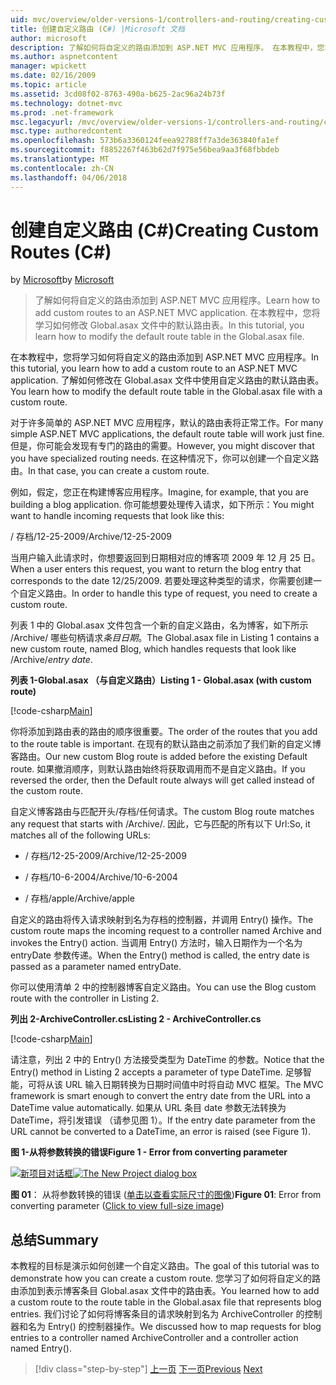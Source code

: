 ```yaml
---
uid: mvc/overview/older-versions-1/controllers-and-routing/creating-custom-routes-cs
title: 创建自定义路由 (C#) |Microsoft 文档
author: microsoft
description: 了解如何将自定义的路由添加到 ASP.NET MVC 应用程序。 在本教程中，您将学习如何修改 Global.asax 文件中的默认路由表。
ms.author: aspnetcontent
manager: wpickett
ms.date: 02/16/2009
ms.topic: article
ms.assetid: 3cd08f02-8763-490a-b625-2ac96a24b73f
ms.technology: dotnet-mvc
ms.prod: .net-framework
msc.legacyurl: /mvc/overview/older-versions-1/controllers-and-routing/creating-custom-routes-cs
msc.type: authoredcontent
ms.openlocfilehash: 573b6a3360124feea92788ff7a3de363840fa1ef
ms.sourcegitcommit: f8852267f463b62d7f975e56bea9aa3f68fbbdeb
ms.translationtype: MT
ms.contentlocale: zh-CN
ms.lasthandoff: 04/06/2018
---
```

<a name="creating-custom-routes-c"></a><span data-ttu-id="de329-104">创建自定义路由 (C#)</span><span class="sxs-lookup"><span data-stu-id="de329-104">Creating Custom Routes (C#)</span></span>
====================
<span data-ttu-id="de329-105">by [Microsoft](https://github.com/microsoft)</span><span class="sxs-lookup"><span data-stu-id="de329-105">by [Microsoft](https://github.com/microsoft)</span></span>

> <span data-ttu-id="de329-106">了解如何将自定义的路由添加到 ASP.NET MVC 应用程序。</span><span class="sxs-lookup"><span data-stu-id="de329-106">Learn how to add custom routes to an ASP.NET MVC application.</span></span> <span data-ttu-id="de329-107">在本教程中，您将学习如何修改 Global.asax 文件中的默认路由表。</span><span class="sxs-lookup"><span data-stu-id="de329-107">In this tutorial, you learn how to modify the default route table in the Global.asax file.</span></span>


<span data-ttu-id="de329-108">在本教程中，您将学习如何将自定义的路由添加到 ASP.NET MVC 应用程序。</span><span class="sxs-lookup"><span data-stu-id="de329-108">In this tutorial, you learn how to add a custom route to an ASP.NET MVC application.</span></span> <span data-ttu-id="de329-109">了解如何修改在 Global.asax 文件中使用自定义路由的默认路由表。</span><span class="sxs-lookup"><span data-stu-id="de329-109">You learn how to modify the default route table in the Global.asax file with a custom route.</span></span>

<span data-ttu-id="de329-110">对于许多简单的 ASP.NET MVC 应用程序，默认的路由表将正常工作。</span><span class="sxs-lookup"><span data-stu-id="de329-110">For many simple ASP.NET MVC applications, the default route table will work just fine.</span></span> <span data-ttu-id="de329-111">但是，你可能会发现有专门的路由的需要。</span><span class="sxs-lookup"><span data-stu-id="de329-111">However, you might discover that you have specialized routing needs.</span></span> <span data-ttu-id="de329-112">在这种情况下，你可以创建一个自定义路由。</span><span class="sxs-lookup"><span data-stu-id="de329-112">In that case, you can create a custom route.</span></span>

<span data-ttu-id="de329-113">例如，假定，您正在构建博客应用程序。</span><span class="sxs-lookup"><span data-stu-id="de329-113">Imagine, for example, that you are building a blog application.</span></span> <span data-ttu-id="de329-114">你可能想要处理传入请求，如下所示：</span><span class="sxs-lookup"><span data-stu-id="de329-114">You might want to handle incoming requests that look like this:</span></span>

<span data-ttu-id="de329-115">/ 存档/12-25-2009</span><span class="sxs-lookup"><span data-stu-id="de329-115">/Archive/12-25-2009</span></span>

<span data-ttu-id="de329-116">当用户输入此请求时，你想要返回到日期相对应的博客项 2009 年 12 月 25 日。</span><span class="sxs-lookup"><span data-stu-id="de329-116">When a user enters this request, you want to return the blog entry that corresponds to the date 12/25/2009.</span></span> <span data-ttu-id="de329-117">若要处理这种类型的请求，你需要创建一个自定义路由。</span><span class="sxs-lookup"><span data-stu-id="de329-117">In order to handle this type of request, you need to create a custom route.</span></span>

<span data-ttu-id="de329-118">列表 1 中的 Global.asax 文件包含一个新的自定义路由，名为博客，如下所示 /Archive/ 哪些句柄请求*条目日期*。</span><span class="sxs-lookup"><span data-stu-id="de329-118">The Global.asax file in Listing 1 contains a new custom route, named Blog, which handles requests that look like /Archive/*entry date*.</span></span>

<span data-ttu-id="de329-119">**列表 1-Global.asax （与自定义路由）**</span><span class="sxs-lookup"><span data-stu-id="de329-119">**Listing 1 - Global.asax (with custom route)**</span></span>

[!code-csharp[Main](creating-custom-routes-cs/samples/sample1.cs)]

<span data-ttu-id="de329-120">你将添加到路由表的路由的顺序很重要。</span><span class="sxs-lookup"><span data-stu-id="de329-120">The order of the routes that you add to the route table is important.</span></span> <span data-ttu-id="de329-121">在现有的默认路由之前添加了我们新的自定义博客路由。</span><span class="sxs-lookup"><span data-stu-id="de329-121">Our new custom Blog route is added before the existing Default route.</span></span> <span data-ttu-id="de329-122">如果撤消顺序，则默认路由始终将获取调用而不是自定义路由。</span><span class="sxs-lookup"><span data-stu-id="de329-122">If you reversed the order, then the Default route always will get called instead of the custom route.</span></span>

<span data-ttu-id="de329-123">自定义博客路由与匹配开头/存档/任何请求。</span><span class="sxs-lookup"><span data-stu-id="de329-123">The custom Blog route matches any request that starts with /Archive/.</span></span> <span data-ttu-id="de329-124">因此，它与匹配的所有以下 Url:</span><span class="sxs-lookup"><span data-stu-id="de329-124">So, it matches all of the following URLs:</span></span>

- <span data-ttu-id="de329-125">/ 存档/12-25-2009</span><span class="sxs-lookup"><span data-stu-id="de329-125">/Archive/12-25-2009</span></span>

- <span data-ttu-id="de329-126">/ 存档/10-6-2004</span><span class="sxs-lookup"><span data-stu-id="de329-126">/Archive/10-6-2004</span></span>

- <span data-ttu-id="de329-127">/ 存档/apple</span><span class="sxs-lookup"><span data-stu-id="de329-127">/Archive/apple</span></span>

<span data-ttu-id="de329-128">自定义的路由将传入请求映射到名为存档的控制器，并调用 Entry() 操作。</span><span class="sxs-lookup"><span data-stu-id="de329-128">The custom route maps the incoming request to a controller named Archive and invokes the Entry() action.</span></span> <span data-ttu-id="de329-129">当调用 Entry() 方法时，输入日期作为一个名为 entryDate 参数传递。</span><span class="sxs-lookup"><span data-stu-id="de329-129">When the Entry() method is called, the entry date is passed as a parameter named entryDate.</span></span>

<span data-ttu-id="de329-130">你可以使用清单 2 中的控制器博客自定义路由。</span><span class="sxs-lookup"><span data-stu-id="de329-130">You can use the Blog custom route with the controller in Listing 2.</span></span>

<span data-ttu-id="de329-131">**列出 2-ArchiveController.cs**</span><span class="sxs-lookup"><span data-stu-id="de329-131">**Listing 2 - ArchiveController.cs**</span></span>

[!code-csharp[Main](creating-custom-routes-cs/samples/sample2.cs)]

<span data-ttu-id="de329-132">请注意，列出 2 中的 Entry() 方法接受类型为 DateTime 的参数。</span><span class="sxs-lookup"><span data-stu-id="de329-132">Notice that the Entry() method in Listing 2 accepts a parameter of type DateTime.</span></span> <span data-ttu-id="de329-133">足够智能，可将从该 URL 输入日期转换为日期时间值中时将自动 MVC 框架。</span><span class="sxs-lookup"><span data-stu-id="de329-133">The MVC framework is smart enough to convert the entry date from the URL into a DateTime value automatically.</span></span> <span data-ttu-id="de329-134">如果从 URL 条目 date 参数无法转换为 DateTime，将引发错误 （请参见图 1）。</span><span class="sxs-lookup"><span data-stu-id="de329-134">If the entry date parameter from the URL cannot be converted to a DateTime, an error is raised (see Figure 1).</span></span>

<span data-ttu-id="de329-135">**图 1-从将参数转换的错误**</span><span class="sxs-lookup"><span data-stu-id="de329-135">**Figure 1 - Error from converting parameter**</span></span>


<span data-ttu-id="de329-136">[![新项目对话框](creating-custom-routes-cs/_static/image1.jpg)](creating-custom-routes-cs/_static/image1.png)</span><span class="sxs-lookup"><span data-stu-id="de329-136">[![The New Project dialog box](creating-custom-routes-cs/_static/image1.jpg)](creating-custom-routes-cs/_static/image1.png)</span></span>

<span data-ttu-id="de329-137">**图 01**： 从将参数转换的错误 ([单击以查看实际尺寸的图像](creating-custom-routes-cs/_static/image2.png))</span><span class="sxs-lookup"><span data-stu-id="de329-137">**Figure 01**: Error from converting parameter ([Click to view full-size image](creating-custom-routes-cs/_static/image2.png))</span></span>


## <a name="summary"></a><span data-ttu-id="de329-138">总结</span><span class="sxs-lookup"><span data-stu-id="de329-138">Summary</span></span>

<span data-ttu-id="de329-139">本教程的目标是演示如何创建一个自定义路由。</span><span class="sxs-lookup"><span data-stu-id="de329-139">The goal of this tutorial was to demonstrate how you can create a custom route.</span></span> <span data-ttu-id="de329-140">您学习了如何将自定义的路由添加到表示博客条目 Global.asax 文件中的路由表。</span><span class="sxs-lookup"><span data-stu-id="de329-140">You learned how to add a custom route to the route table in the Global.asax file that represents blog entries.</span></span> <span data-ttu-id="de329-141">我们讨论了如何将博客条目的请求映射到名为 ArchiveController 的控制器和名为 Entry() 的控制器操作。</span><span class="sxs-lookup"><span data-stu-id="de329-141">We discussed how to map requests for blog entries to a controller named ArchiveController and a controller action named Entry().</span></span>

> [!div class="step-by-step"]
> <span data-ttu-id="de329-142">[上一页](aspnet-mvc-controllers-overview-cs.md)
> [下一页](creating-a-route-constraint-cs.md)</span><span class="sxs-lookup"><span data-stu-id="de329-142">[Previous](aspnet-mvc-controllers-overview-cs.md)
[Next](creating-a-route-constraint-cs.md)</span></span>
